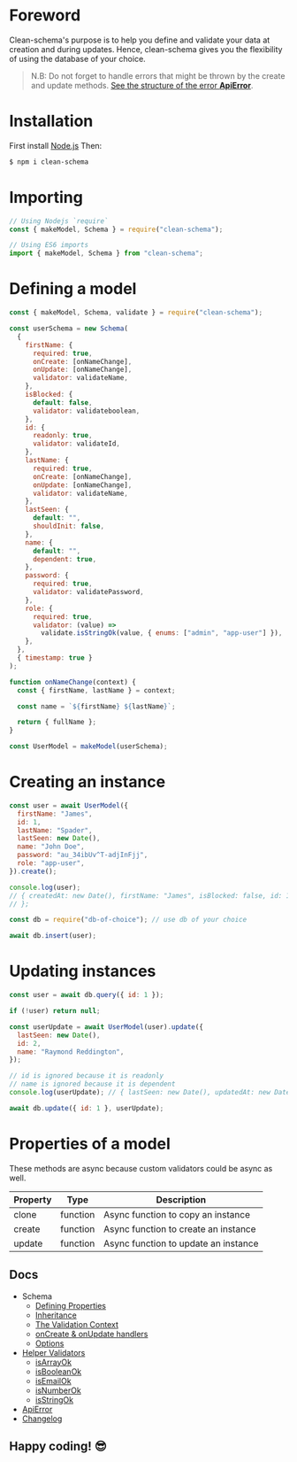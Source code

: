 # Foreword

Clean-schema's purpose is to help you define and validate your data at creation and during updates. Hence, clean-schema gives you the flexibility of using the database of your choice.

> N.B: Do not forget to handle errors that might be thrown by the create and update methods. [See the structure of the error **ApiError**](./docs/api-error.md#structure-of-apierror).

# Installation

First install [Node.js](http://nodejs.org/) Then:

```bash
$ npm i clean-schema
```

# Importing

```javascript
// Using Nodejs `require`
const { makeModel, Schema } = require("clean-schema");

// Using ES6 imports
import { makeModel, Schema } from "clean-schema";
```

# Defining a model

```javascript
const { makeModel, Schema, validate } = require("clean-schema");

const userSchema = new Schema(
  {
    firstName: {
      required: true,
      onCreate: [onNameChange],
      onUpdate: [onNameChange],
      validator: validateName,
    },
    isBlocked: {
      default: false,
      validator: validateboolean,
    },
    id: {
      readonly: true,
      validator: validateId,
    },
    lastName: {
      required: true,
      onCreate: [onNameChange],
      onUpdate: [onNameChange],
      validator: validateName,
    },
    lastSeen: {
      default: "",
      shouldInit: false,
    },
    name: {
      default: "",
      dependent: true,
    },
    password: {
      required: true,
      validator: validatePassword,
    },
    role: {
      required: true,
      validator: (value) =>
        validate.isStringOk(value, { enums: ["admin", "app-user"] }),
    },
  },
  { timestamp: true }
);

function onNameChange(context) {
  const { firstName, lastName } = context;

  const name = `${firstName} ${lastName}`;

  return { fullName };
}

const UserModel = makeModel(userSchema);
```

# Creating an instance

```javascript
const user = await UserModel({
  firstName: "James",
  id: 1,
  lastName: "Spader",
  lastSeen: new Date(),
  name: "John Doe",
  password: "au_34ibUv^T-adjInFjj",
  role: "app-user",
}).create();

console.log(user);
// { createdAt: new Date(), firstName: "James", isBlocked: false, id: 1, lastName: "Spader", lastSeen: "", name: "James Spader", password: "au_34ibUv^T-adjInFjj", role: "app-user", updatedAt: new Date(),
// };

const db = require("db-of-choice"); // use db of your choice

await db.insert(user);
```

# Updating instances

```javascript
const user = await db.query({ id: 1 });

if (!user) return null;

const userUpdate = await UserModel(user).update({
  lastSeen: new Date(),
  id: 2,
  name: "Raymond Reddington",
});

// id is ignored because it is readonly
// name is ignored because it is dependent
console.log(userUpdate); // { lastSeen: new Date(), updatedAt: new Date() }

await db.update({ id: 1 }, userUpdate);
```

# Properties of a model

These methods are async because custom validators could be async as well.

| Property | Type     | Description                          |
| -------- | -------- | ------------------------------------ |
| clone    | function | Async function to copy an instance   |
| create   | function | Async function to create an instance |
| update   | function | Async function to update an instance |

## Docs

- Schema
  - [Defining Properties](./docs/schema/definition.md#defining-a-schema)
  - [Inheritance](./docs/schema/definition.md#inheritance)
  - [The Validation Context](./docs/schema/definition.md#the-validation-context)
  - [onCreate & onUpdate handlers](./docs/schema/definition.md#oncreate--onupdate-handlers)
  - [Options](./docs/schema/definition.md#options)
- [Helper Validators](./docs/validate/index.md#built-in-validation-helpers)
  - [isArrayOk](./docs/validate/isArrayOk.md)
  - [isBooleanOk](./docs/validate/isBooleanOk.md)
  - [isEmailOk](./docs/validate/isEmailOk.md)
  - [isNumberOk](./docs/validate/isNumberOk.md)
  - [isStringOk](./docs/validate/isStringOk.md)
- [ApiError](./docs/api-error.md#structure-of-apierror)
- [Changelog](./docs/changelog)

## Happy coding! 😎
